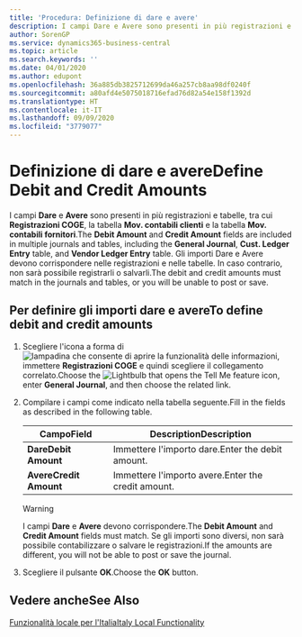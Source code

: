 ```yaml
---
title: 'Procedura: Definizione di dare e avere'
description: I campi Dare e Avere sono presenti in più registrazioni e tabelle nella versione italiana di Business Central.
author: SorenGP
ms.service: dynamics365-business-central
ms.topic: article
ms.search.keywords: ''
ms.date: 04/01/2020
ms.author: edupont
ms.openlocfilehash: 36a885db3825712699da46a257cb8aa98df0240f
ms.sourcegitcommit: a80afd4e5075018716efad76d82a54e158f1392d
ms.translationtype: HT
ms.contentlocale: it-IT
ms.lasthandoff: 09/09/2020
ms.locfileid: "3779077"
---
```

# <a name="define-debit-and-credit-amounts"></a><span data-ttu-id="0b578-103">Definizione di dare e avere</span><span class="sxs-lookup"><span data-stu-id="0b578-103">Define Debit and Credit Amounts</span></span>
<span data-ttu-id="0b578-104">I campi **Dare** e **Avere** sono presenti in più registrazioni e tabelle, tra cui **Registrazioni COGE**, la tabella **Mov. contabili clienti** e la tabella **Mov. contabili fornitori**.</span><span class="sxs-lookup"><span data-stu-id="0b578-104">The **Debit Amount** and **Credit Amount** fields are included in multiple journals and tables, including the **General Journal**, **Cust. Ledger Entry** table, and **Vendor Ledger Entry** table.</span></span> <span data-ttu-id="0b578-105">Gli importi Dare e Avere devono corrispondere nelle registrazioni e nelle tabelle. In caso contrario, non sarà possibile registrarli o salvarli.</span><span class="sxs-lookup"><span data-stu-id="0b578-105">The debit and credit amounts must match in the journals and tables, or you will be unable to post or save.</span></span>  

## <a name="to-define-debit-and-credit-amounts"></a><span data-ttu-id="0b578-106">Per definire gli importi dare e avere</span><span class="sxs-lookup"><span data-stu-id="0b578-106">To define debit and credit amounts</span></span>  

1.  <span data-ttu-id="0b578-107">Scegliere l'icona a forma di ![lampadina che consente di aprire la funzionalità delle informazioni](../../media/ui-search/search_small.png "Informazioni sull'operazione che si desidera eseguire"), immettere **Registrazioni COGE** e quindi scegliere il collegamento correlato.</span><span class="sxs-lookup"><span data-stu-id="0b578-107">Choose the ![Lightbulb that opens the Tell Me feature](../../media/ui-search/search_small.png "Tell me what you want to do") icon, enter **General Journal**, and then choose the related link.</span></span>  
2.  <span data-ttu-id="0b578-108">Compilare i campi come indicato nella tabella seguente.</span><span class="sxs-lookup"><span data-stu-id="0b578-108">Fill in the fields as described in the following table.</span></span>  

    |<span data-ttu-id="0b578-109">Campo</span><span class="sxs-lookup"><span data-stu-id="0b578-109">Field</span></span>|<span data-ttu-id="0b578-110">Description</span><span class="sxs-lookup"><span data-stu-id="0b578-110">Description</span></span>|  
    |---------------------------------|---------------------------------------|  
    |<span data-ttu-id="0b578-111">**Dare**</span><span class="sxs-lookup"><span data-stu-id="0b578-111">**Debit Amount**</span></span>|<span data-ttu-id="0b578-112">Immettere l'importo dare.</span><span class="sxs-lookup"><span data-stu-id="0b578-112">Enter the debit amount.</span></span>|  
    |<span data-ttu-id="0b578-113">**Avere**</span><span class="sxs-lookup"><span data-stu-id="0b578-113">**Credit Amount**</span></span>|<span data-ttu-id="0b578-114">Immettere l'importo avere.</span><span class="sxs-lookup"><span data-stu-id="0b578-114">Enter the credit amount.</span></span>|  

    > [!WARNING]  
    >  <span data-ttu-id="0b578-115">I campi **Dare** e **Avere** devono corrispondere.</span><span class="sxs-lookup"><span data-stu-id="0b578-115">The **Debit Amount** and **Credit Amount** fields must match.</span></span> <span data-ttu-id="0b578-116">Se gli importi sono diversi, non sarà possibile contabilizzare o salvare le registrazioni.</span><span class="sxs-lookup"><span data-stu-id="0b578-116">If the amounts are different, you will not be able to post or save the journal.</span></span>  

3.  <span data-ttu-id="0b578-117">Scegliere il pulsante **OK**.</span><span class="sxs-lookup"><span data-stu-id="0b578-117">Choose the **OK** button.</span></span>  

## <a name="see-also"></a><span data-ttu-id="0b578-118">Vedere anche</span><span class="sxs-lookup"><span data-stu-id="0b578-118">See Also</span></span>  
[<span data-ttu-id="0b578-119">Funzionalità locale per l'Italia</span><span class="sxs-lookup"><span data-stu-id="0b578-119">Italy Local Functionality</span></span>](italy-local-functionality.md)   
